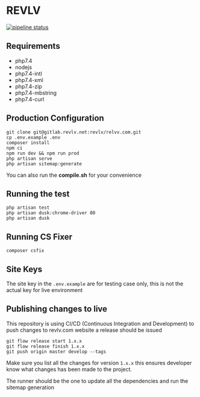 # REVLV

[![pipeline status](https://gitlab.revlv.net/revlv/revlv.com/badges/master/pipeline.svg)](https://gitlab.revlv.net/revlv/revlv.com/commits/master)

## Requirements

* php7.4
* nodejs
* php7.4-intl
* php7.4-xml
* php7.4-zip
* php7.4-mbstring
* php7.4-curl

## Production Configuration

    git clone git@gitlab.revlv.net:revlv/relvv.com.git
    cp .env.example .env
    composer install
    npm ci
    npm run dev && npm run prod
    php artisan serve
    php artisan sitemap:generate

You can also run the **compile.sh** for your convenience

## Running the test

    php artisan test
    php artisan dusk:chrome-driver 80
    php artisan dusk

## Running CS Fixer

    composer csfix

## Site Keys

The site key in the `.env.example` are for testing case only, this is not the actual key for live environment

## Publishing changes to live

This repository is using CI/CD (Continuous Integration and Development) to push changes to revlv.com website a release should be issued

    git flow release start 1.x.x 
    git flow release finish 1.x.x
    git push origin master develop --tags

Make sure you list all the changes for version `1.x.x` this ensures developer know what changes has been made to the project.

The runner should be the one to update all the dependencies and run the sitemap generation